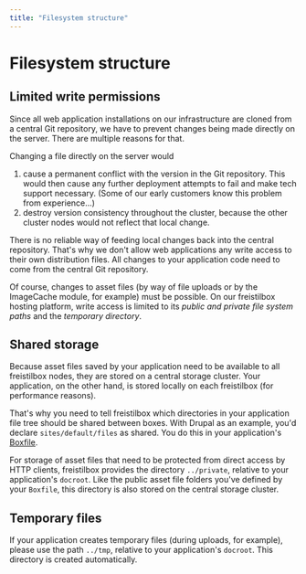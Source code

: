 ```yaml
---
title: "Filesystem structure"
---
```


# Filesystem structure

## Limited write permissions

Since all web application installations on our infrastructure are cloned from a central Git repository, we have to prevent changes being made directly on the server. There are multiple reasons for that.

Changing a file directly on the server would

1. cause a permanent conflict with the version in the Git repository. This would then cause any further deployment attempts to fail and make tech support necessary. (Some of our early customers know this problem from experience...)
2. destroy version consistency throughout the cluster, because the other cluster nodes would not reflect that local change.

There is no reliable way of feeding local changes back into the central repository. That's why we don't allow web applications any write access to their own distribution files. All changes to your application code need to come from the central Git repository.

Of course, changes to asset files (by way of file uploads or by the ImageCache module, for example) must be possible. On our freistilbox hosting platform, write access is limited to its *public and private file system paths* and the *temporary directory*.


## Shared storage

Because asset files saved by your application need to be available to all freistilbox nodes, they are stored on a central storage cluster. Your application, on the other hand, is stored locally on each freistilbox (for performance reasons).

That's why you need to tell freistilbox which directories in your application file tree should be shared between boxes. With Drupal as an example, you'd declare `sites/default/files` as shared. You do this in your application's [Boxfile](boxfile/).

For storage of asset files that need to be protected from direct access by HTTP clients, freistilbox provides the directory `../private`, relative to your application's `docroot`. Like the public asset file folders you've defined by your `Boxfile`, this directory is also stored on the central storage cluster.


## Temporary files

If your application creates temporary files (during uploads, for example), please use the path `../tmp`, relative to your application's `docroot`. This directory is created automatically.
